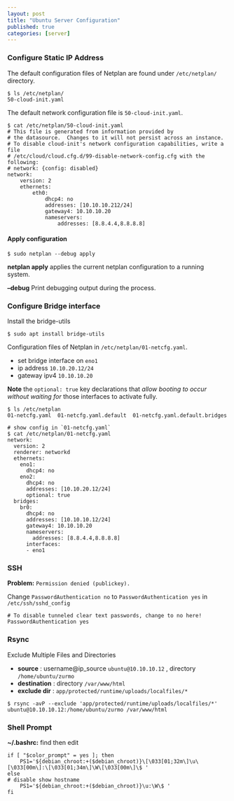 ```yaml
---
layout: post
title: "Ubuntu Server Configuration"
published: true
categories: [server]
---
```


### Configure Static IP Address
The default configuration files of Netplan are found under `/etc/netplan/` directory.
```shell
$ ls /etc/netplan/
50-cloud-init.yaml
```
The default network configuration file is `50-cloud-init.yaml`.

```shell
$ cat /etc/netplan/50-cloud-init.yaml
# This file is generated from information provided by
# the datasource.  Changes to it will not persist across an instance.
# To disable cloud-init's network configuration capabilities, write a file
# /etc/cloud/cloud.cfg.d/99-disable-network-config.cfg with the following:
# network: {config: disabled}
network:
    version: 2
    ethernets:
        eth0:
            dhcp4: no
            addresses: [10.10.10.212/24]
            gateway4: 10.10.10.20
            nameservers:
                addresses: [8.8.4.4,8.8.8.8]
```

#### Apply configuration
```shell
$ sudo netplan --debug apply
```
**netplan apply** applies the current netplan configuration to a running system.

**–debug** Print debugging output during the process.

### Configure Bridge interface
Install the bridge-utils
```shell
$ sudo apt install bridge-utils
```

Configuration files of Netplan in `/etc/netplan/01-netcfg.yaml`.
* set bridge interface on `eno1`
* ip address `10.10.20.12/24`
* gateway ipv4 `10.10.10.20`

**Note** the `optional: true` key declarations that *allow booting to occur without waiting for* those interfaces to activate fully.


```shell
$ ls /etc/netplan
01-netcfg.yaml  01-netcfg.yaml.default  01-netcfg.yaml.default.bridges

# show config in `01-netcfg.yaml`
$ cat /etc/netplan/01-netcfg.yaml
network:
  version: 2
  renderer: networkd
  ethernets:
    eno1:
      dhcp4: no
    eno2:
      dhcp4: no
      addresses: [10.10.20.12/24]
      optional: true
  bridges:
    br0:
      dhcp4: no        
      addresses: [10.10.10.12/24]
      gateway4: 10.10.10.20
      nameservers:
        addresses: [8.8.4.4,8.8.8.8]
      interfaces:
      - eno1
```

### SSH
**Problem:** `Permission denied (publickey).`

Change `PasswordAuthentication no` to `PasswordAuthentication yes` in `/etc/ssh/sshd_config`

```
# To disable tunneled clear text passwords, change to no here!
PasswordAuthentication yes
```

### Rsync
Exclude Multiple Files and Directories
* **source** : username@ip_source `ubuntu@10.10.10.12` , directory `/home/ubuntu/zurmo`
* **destination** : directory `/var/www/html`
* **exclude dir** : `app/protected/runtime/uploads/localfiles/*`

```shell
$ rsync -avP --exclude 'app/protected/runtime/uploads/localfiles/*'  ubuntu@10.10.10.12:/home/ubuntu/zurmo /var/www/html
```

### Shell Prompt
**~/.bashrc:**
find then edit 
```shell
if [ "$color_prompt" = yes ]; then
    PS1='${debian_chroot:+($debian_chroot)}\[\033[01;32m\]\u\[\033[00m\]:\[\033[01;34m\]\W\[\033[00m\]\$ '
else
# disable show hostname
    PS1='${debian_chroot:+($debian_chroot)}\u:\W\$ '
fi
```

